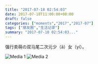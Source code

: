 ```yaml
---
title: "2017-07-18 02:54:03"
date: 2017-07-18T11:00:00+08:00
draft: false
categories: ["moments","2017","2017-07"]
tags: ["朋友圈","生活记录"]
summary: "2017-07-18 02:54:03..."
---
```


强行卖萌の双马尾二次元少（ā）女（yí）。

![Media 1](/Moments/photos/2017-07-18/201707180254030.jpg)
![Media 2](/Moments/photos/2017-07-18/201707180254031.jpg)

